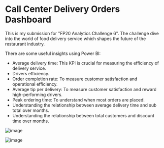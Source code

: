 # Call Center Delivery Orders Dashboard
This is my submission for "FP20 Analytics Challenge 6". 
The challenge dive into the world of food delivery service which shapes the future of the restaurant industry.

There are some useful insights using Power BI:
- Average delivery time: This KPI is crucial for measuring the efficiency of delivery service.
- Drivers efficiency.
- Order completion rate: To measure customer satisfaction and operational efficiency.
- Average tip per delivery: To measure customer satisfaction and reward high-performing drivers.
- Peak ordering time: To understand when most orders are placed.
- Understanding the relationship between average delivery time and sub total over months.
- Understanding the relationship between total customers and discount time over months.

![image](https://github.com/Amaal-Abdlhaleem/Call-Center-Delivery-Orders-Dashboard/assets/65326291/9ac428df-e87a-41de-b8ec-db09a9604048)

![image](https://github.com/Amaal-Abdlhaleem/Call-Center-Delivery-Orders-Dashboard/assets/65326291/d3c9964c-c6e0-49f9-8c51-2f9d62de3055)
